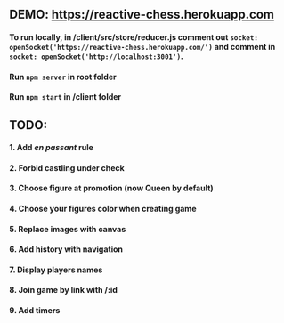 ## DEMO: https://reactive-chess.herokuapp.com

#### To run locally, in /client/src/store/reducer.js comment out `socket: openSocket('https://reactive-chess.herokuapp.com/')` and comment in `socket: openSocket('http://localhost:3001')`.
#### Run `npm server` in root folder
#### Run `npm start` in /client folder

## TODO:

#### 1. Add _en passant_ rule
#### 2. Forbid castling under check
#### 3. Choose figure at promotion (now Queen by default)
#### 4. Choose your figures color when creating game
#### 5. Replace images with canvas
#### 6. Add history with navigation
#### 7. Display players names
#### 8. Join game by link with /:id
#### 9. Add timers
